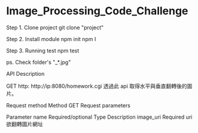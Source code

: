 # Image_Processing_Code_Challenge

Step 1. Clone project
git clone "project"

Step 2. Install module
npm init
npm I

Step 3. Running test
npm test

ps. Check folder's "_*.jpg" 



API Description

GET http: http://ip:8080/homework.cgi
透過此 api 取得水平與垂直翻轉後的圖片。

Request method
Method	GET
Request parameters


Parameter name	Required/optional	Type	Description
image_uri	Required	uri	        欲翻轉圖片網址
